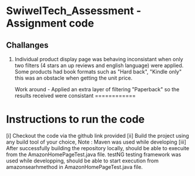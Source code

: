 # SwiwelTech_Assessment - Assignment code

## Challanges ##
1. Individual product display page was behaving inconsistant when only two filters (4 stars an up reviews and english language) were applied. 
    Some products had book formats such as "Hard back", "Kindle only" this was an obstacle when getting the unit price.
    
    Work around - Applied an extra layer of filtering "Paperback" so the results received were consistant
============

# Instructions to run the code #

 [i] Checkout the code via the github link provided
[ii] Build the project using any build tool of your choice, 
        Note : Maven was used while developing
[iii] After successfully building the repository locally, should be able to execuite from the AmazonHomePageTest.java file. testNG testing framework 
    was used while developping, should be able to start execution from amazonsearhmethod in AmazonHomePageTest.java file.
